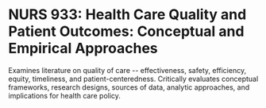 # NURS 933: Health Care Quality and Patient Outcomes: Conceptual and Empirical Approaches

Examines literature on quality of care -- effectiveness, safety, efficiency, equity, timeliness, and patient-centeredness. Critically evaluates conceptual frameworks, research designs, sources of data, analytic approaches, and implications for health care policy.